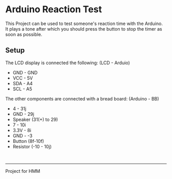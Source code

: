 # Arduino Reaction Test

This Project can be used to test someone's reaction time with the Arduino. It plays a tone after which you should press the button to stop the timer as soon as possible.

## Setup

The LCD display is connected the following: (LCD - Arduio)
- GND - GND
- VCC - 5V
- SDA - A4
- SCL - A5

The other components are connected with a bread board: (Arduino - BB)
- 4 - 31j
- GND - 29j
- Speaker (31(+) to 29)
- 7 - 10i
- 3.3V - 8i
- GND - -3
- Button (8f-10f)
- Resistor (-10 - 10j)

<br>
<hr>
Project for HMM